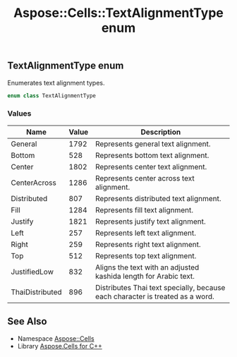 ﻿---
title: Aspose::Cells::TextAlignmentType enum
linktitle: TextAlignmentType
second_title: Aspose.Cells for C++ API Reference
description: 'Aspose::Cells::TextAlignmentType enum. Enumerates text alignment types in C++.'
type: docs
weight: 25000
url: /cpp/aspose.cells/textalignmenttype/
---
## TextAlignmentType enum


Enumerates text alignment types.

```cpp
enum class TextAlignmentType
```

### Values

| Name | Value | Description |
| --- | --- | --- |
| General | 1792 | Represents general text alignment. |
| Bottom | 528 | Represents bottom text alignment. |
| Center | 1802 | Represents center text alignment. |
| CenterAcross | 1286 | Represents center across text alignment. |
| Distributed | 807 | Represents distributed text alignment. |
| Fill | 1284 | Represents fill text alignment. |
| Justify | 1821 | Represents justify text alignment. |
| Left | 257 | Represents left text alignment. |
| Right | 259 | Represents right text alignment. |
| Top | 512 | Represents top text alignment. |
| JustifiedLow | 832 | Aligns the text with an adjusted kashida length for Arabic text. |
| ThaiDistributed | 896 | Distributes Thai text specially, because each character is treated as a word. |

## See Also

* Namespace [Aspose::Cells](../)
* Library [Aspose.Cells for C++](../../)
